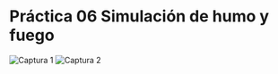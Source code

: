 # Práctica 06 Simulación de humo y fuego
![Captura 1](https://github.com/DeH-M/SimulacionPorComputadora-EstephanieHernandez/assets/144860584/63e17f9b-aa73-44b1-9854-0307cdd1df09)
![Captura 2](https://github.com/DeH-M/SimulacionPorComputadora-EstephanieHernandez/assets/144860584/95af0f3e-af82-4224-9c83-47e227aef439)
